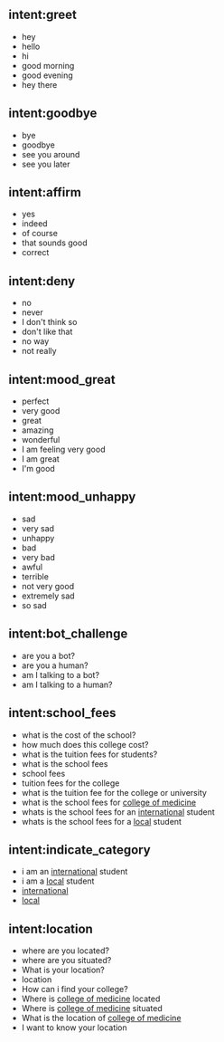 ## intent:greet
- hey
- hello
- hi
- good morning
- good evening
- hey there

## intent:goodbye
- bye
- goodbye
- see you around
- see you later

## intent:affirm
- yes
- indeed
- of course
- that sounds good
- correct

## intent:deny
- no
- never
- I don't think so
- don't like that
- no way
- not really

## intent:mood_great
- perfect
- very good
- great
- amazing
- wonderful
- I am feeling very good
- I am great
- I'm good

## intent:mood_unhappy
- sad
- very sad
- unhappy
- bad
- very bad
- awful
- terrible
- not very good
- extremely sad
- so sad

## intent:bot_challenge
- are you a bot?
- are you a human?
- am I talking to a bot?
- am I talking to a human?

## intent:school_fees
- what is the cost of the school?
- how much does this college cost?
- what is the tuition fees for students?
- what is the school fees
- school fees
- tuition fees for the college
- what is the tuition fee for the college or university
- what is the school fees for [college of medicine](college_name)
- whats is the school fees for an [international](student_category) student
- whats is the school fees for a [local](student_category) student

## intent:indicate_category
- i am an [international](student_category) student
- i am a [local](student_category) student
- [international](student_category)
- [local](student_category)

## intent:location
- where are you located?
- where are you  situated?
- What is your location?
- location
- How can i find your college?
- Where is [college of medicine](college_name) located
- Where is [college of medicine](college_name) situated
- What is the location of  [college of medicine](college_name)
- I want to know your location

